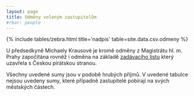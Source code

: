 ```yaml
---
layout: page
title: Odměny voleným zastupitelům
#rbar: people
---
```


{% include tables/zebra.html title='nadpis' table=site.data.csv.odmeny %}

U předsedkyně Michaely Krausové je kromě odměny z Magistrátu hl. m. Prahy započítána rovněž i odměna na základě [zadávacího listu](https://smlouvy.pirati.cz/smlouvy/2019/01/01/Zadavaci-list_Krausova/) který uzavřela s Českou pirátskou stranou.

Všechny uvedené sumy jsou v podobě hrubých příjmů. V uvedené tabulce nejsou uvedeny sumy, které případně zastupitelé pobírají na svých městských částech.
